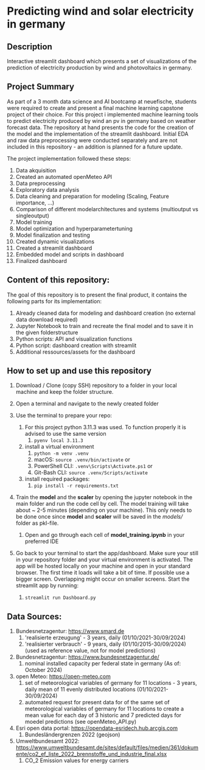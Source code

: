 # Predicting wind and solar electricity in germany

## Description
Interactive streamlit dashboard which presents a set of visualizations of the prediction of electricity production by wind and photovoltaics in germany.

## Project Summary
As part of a 3 month data science and AI bootcamp at neuefische, students were required to create and present a final machine learning capstone project of their choice. For this project i implemented machine learning tools to predict electricity produced by wind an pv in germany based on weather forecast data. The repository at hand presents the code for the creation of the model and the implementation of the streamlit dashboard. Initial EDA and raw data preprocessing were conducted separately and are not included in this repository - an addition is planned for a future update.

The project implementation followed these steps:
1. Data akquisition
1. Created an automated openMeteo API
1. Data preprocessing
1. Exploratory data analysis
1. Data cleaning and preparation for modeling (Scaling, Feature importance, ...) 
1. Comparison of different modelarchitectures and systems (multioutput vs singleoutput)
1. Model training
1. Model optimization and hyperparametertuning
1. Model finalization and testing
1. Created dynamic visualizations
1. Created a streamlit dashboard
1. Embedded model and scripts in dashboard
1. Finalized dashboard

## Content of this repository:
The goal of this repository is to present the final product, it contains the following parts for its implementation:
1. Already cleaned data for modeling and dashboard creation (no external data download required)
1. Jupyter Notebook to train and recreate the final model and to save it in the given folderstructure
1. Python scripts: API and visualization functions
1. Python script: dashboard creation with streamlit
1. Additional ressources/assets for the dashboard

## How to set up and use this repository
1. Download / Clone (copy SSH) repository to a folder in your local machine  and keep the folder structure.
1. Open a terminal and navigate to the newly created folder
1. Use the terminal to prepare your repo:
    1. For this project python 3.11.3 was used. To function properly it is advised to use the same version 
        1. `pyenv local 3.11.3`
    1. install a virtual environment 
        1. `python -m venv .venv`
        1. macOS: `source .venv/bin/activate` or
        1. PowerShell CLI: `.venv\Scripts\Activate.ps1` or
        1. Git-Bash CLI: `source .venv/Scripts/activate`
    1. install required packages:
        1. `pip install -r requirements.txt`

1. Train the **model** and the **scaler** by opening the jupyter notebook in the main folder and run the code cell by cell. The model training will take about ~ 2-5 minutes (depending on your machine). This only needs to be done once since **model** and **scaler** will be saved in the *models/* folder as pkl-file.
    1. Open and go through each cell of **model_training.ipynb** in your preferred IDE
1. Go back to your terminal to start the app/dashboard. Make sure your still in your repository folder and your virtual environment is activated. The app will be hosted locally on your machine and open in your standard browser. The first time it loads will take a bit of time. If possible use a bigger screen. Overlapping might occur on smaller screens. Start the streamlit app by running:
    1. `streamlit run Dashboard.py`


## Data Sources:
1. Bundesnetzagentur: https://www.smard.de
    1. 'realisierte erzeugung' - 3 years, daily (01/10/2021-30/09/2024)
    1. 'realisierter verbrauch' - 9 years, daily (01/10/2015-30/09/2024) (used as reference value, not for model predictions)
1. Bundesnetzagentur: https://www.bundesnetzagentur.de/
    1. nominal installed capacity per federal state in germany (As of: October 2024)
1. open Meteo: https://open-meteo.com
    1. set of meteorological variables of germany for 11 locations - 3 years, daily mean of 11 evenly distributed locations (01/10/2021-30/09/2024)
    1. automated request for present data for of the same set of meteorological variables of germany for 11 locations to create a mean value for each day of 3 historic and 7 predicted days for moedel predictions (see openMeteo_API.py)
1. Esri open data portal: https://opendata-esridech.hub.arcgis.com              
    1. Bundesländergrenzen 2022 (geojson)
1. Umweltbundesamt 2022: https://www.umweltbundesamt.de/sites/default/files/medien/361/dokumente/co2_ef_liste_2022_brennstoffe_und_industrie_final.xlsx
    1. CO_2 Emission values for energy carriers

